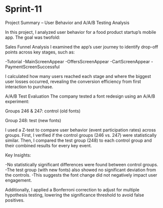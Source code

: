 # Sprint-11

Project Summary – User Behavior and A/A/B Testing Analysis

In this project, I analyzed user behavior for a food product startup’s mobile app. The goal was twofold:

Sales Funnel Analysis
I examined the app’s user journey to identify drop-off points across key stages, such as:

-Tutorial
-MainScreenAppear
-OffersScreenAppear
-CartScreenAppear
-PaymentScreenSuccessful

I calculated how many users reached each stage and where the biggest user losses occurred, revealing the conversion efficiency from first interaction to purchase.

A/A/B Test Evaluation
The company tested a font redesign using an A/A/B experiment:

Groups 246 & 247: control (old fonts)

Group 248: test (new fonts)

I used a Z-test to compare user behavior (event participation rates) across groups. First, I verified if the control groups (246 vs. 247) were statistically similar. Then, I compared the test group (248) to each control group and their combined results for every key event.

Key Insights:

-No statistically significant differences were found between control groups.
-The test group (with new fonts) also showed no significant deviation from the controls.
-This suggests the font change did not negatively impact user engagement.

Additionally, I applied a Bonferroni correction to adjust for multiple hypothesis testing, lowering the significance threshold to avoid false positives.
